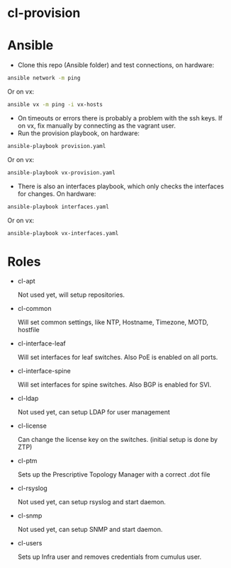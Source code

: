 # cl-provision

# Ansible
- Clone this repo (Ansible folder) and test connections, on hardware:
```bash
ansible network -m ping
```
Or on vx:
```bash
ansible vx -m ping -i vx-hosts
```
- On timeouts or errors there is probably a problem with the ssh keys. If on vx, fix manually by connecting as the vagrant user.
- Run the provision playbook, on hardware:
```bash
ansible-playbook provision.yaml
```
Or on vx:
```bash
ansible-playbook vx-provision.yaml
```
- There is also an interfaces playbook, which only checks the interfaces for changes. On hardware:
```bash
ansible-playbook interfaces.yaml
```
Or on vx:
```bash
ansible-playbook vx-interfaces.yaml
```

# Roles
- cl-apt

  Not used yet, will setup repositories.

- cl-common

  Will set common settings, like NTP, Hostname, Timezone, MOTD, hostfile

- cl-interface-leaf

  Will set interfaces for leaf switches. Also PoE is enabled on all ports.

- cl-interface-spine

  Will set interfaces for spine switches. Also BGP is enabled for SVI.

- cl-ldap

  Not used yet, can setup LDAP for user management

- cl-license

  Can change the license key on the switches. (initial setup is done by ZTP)

- cl-ptm

  Sets up the Prescriptive Topology Manager with a correct .dot file

- cl-rsyslog

  Not used yet, can setup rsyslog and start daemon.

- cl-snmp

  Not used yet, can setup SNMP and start daemon.

- cl-users

  Sets up Infra user and removes credentials from cumulus user.
